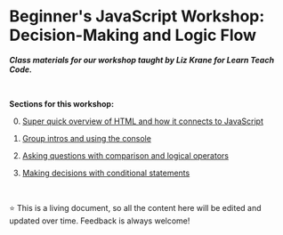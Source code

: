 # Beginner's JavaScript Workshop: Decision-Making and Logic Flow

***Class materials for our workshop taught by Liz Krane for Learn Teach Code.***

<br/>

**Sections for this workshop:**

  0. [Super quick overview of HTML and how it connects to JavaScript](https://github.com/LearnTeachCode/js-intro-dom/blob/master/0-html-overview.md)
  
  1. [Group intros and using the console](https://github.com/LearnTeachCode/js-intro-logic/blob/master/1-intro-console.md)

  2. [Asking questions with comparison and logical operators](https://github.com/LearnTeachCode/js-intro-logic/blob/master/2-comparison-logic.md)
  
  3. [Making decisions with conditional statements](https://github.com/LearnTeachCode/js-intro-logic/blob/master/3-conditional-statements.md)

<br/>

:star: This is a living document, so all the content here will be edited and updated over time. Feedback is always welcome!
